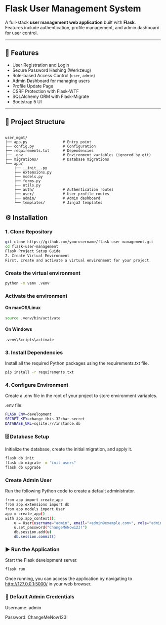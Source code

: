 # Flask User Management System

A full-stack **user management web application** built with **Flask**.  
Features include authentication, profile management, and admin dashboard for user control.

---

## 🚀 Features

- User Registration and Login
- Secure Password Hashing (Werkzeug)
- Role-based Access Control (`user`, `admin`)
- Admin Dashboard for managing users
- Profile Update Page
- CSRF Protection with Flask-WTF
- SQLAlchemy ORM with Flask-Migrate
- Bootstrap 5 UI

---

## 📂 Project Structure

```text

user_mgmt/
├── app.py                # Entry point
├── config.py             # Configuration
├── requirements.txt      # Dependencies
├── .env                  # Environment variables (ignored by git)
├── migrations/           # Database migrations
└── app/
    ├── __init__.py
    ├── extensions.py
    ├── models.py
    ├── forms.py
    ├── utils.py
    ├── auth/             # Authentication routes
    ├── user/             # User profile routes
    ├── admin/            # Admin dashboard
    └── templates/        # Jinja2 templates
```

## ⚙️ Installation

### 1. Clone Repository

```bash
git clone https://github.com/yourusername/flask-user-management.git
cd flask-user-management
Flask Project Setup Guide
2. Create Virtual Environment
First, create and activate a virtual environment for your project.
```

### Create the virtual environment

```bash
python -m venv .venv
```

### Activate the environment

#### On macOS/Linux

```bash
source .venv/bin/activate
```

#### On Windows

```bash
.venv\Scripts\activate
```

### 3. Install Dependencies

Install all the required Python packages using the requirements.txt file.

```bash
pip install -r requirements.txt
```

### 4. Configure Environment

Create a .env file in the root of your project to store environment variables.

.env file:

```bash
FLASK_ENV=development
SECRET_KEY=change-this-32char-secret
DATABASE_URL=sqlite:///instance.db
```

### 🗄️ Database Setup
Initialize the database, create the initial migration, and apply it.

```bash
flask db init
flask db migrate -m "init users"
flask db upgrade
```

### Create Admin User
Run the following Python code to create a default administrator.

```bash
from app import create_app
from app.extensions import db
from app.models import User
app = create_app()
with app.app_context():
    u = User(username="admin", email="<admin@example.com>", role="admin")
    u.set_password("ChangeMeNow123!")
    db.session.add(u)
    db.session.commit()
```

### ▶️ Run the Application
Start the Flask development server.

```bash
flask run
```

Once running, you can access the application by navigating to <http://127.0.0.1:5000/> in your web browser.

### 🔑 Default Admin Credentials

Username: admin

Password: ChangeMeNow123!
